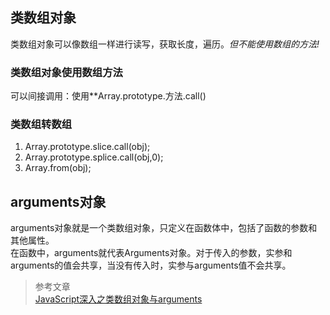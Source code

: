 ## 类数组对象
类数组对象可以像数组一样进行读写，获取长度，遍历。_但不能使用数组的方法!_  

### 类数组对象使用数组方法
可以间接调用：使用**Array.prototype.方法.call()

### 类数组转数组
1. Array.prototype.slice.call(obj);
2. Array.prototype.splice.call(obj,0);
3. Array.from(obj);

## arguments对象
arguments对象就是一个类数组对象，只定义在函数体中，包括了函数的参数和其他属性。  
在函数中，arguments就代表Arguments对象。对于传入的参数，实参和arguments的值会共享，当没有传入时，实参与arguments值不会共享。  

> 参考文章  
[JavaScript深入之类数组对象与arguments](https://github.com/mqyqingfeng/Blog/issues/14)

